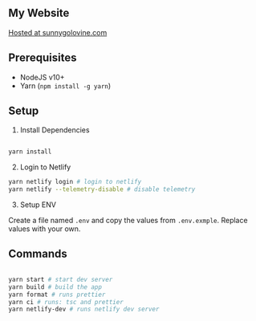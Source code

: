 ## My Website

[Hosted at sunnygolovine.com](https://sunnygolovine.com)

## Prerequisites

- NodeJS v10+
- Yarn (`npm install -g yarn`)

## Setup

1. Install Dependencies

```bash

yarn install

```

2. Login to Netlify

```bash
yarn netlify login # login to netlify
yarn netlify --telemetry-disable # disable telemetry

```

3. Setup ENV

Create a file named `.env` and copy the values from `.env.exmple`. Replace values with your own.

## Commands

```bash

yarn start # start dev server
yarn build # build the app
yarn format # runs prettier
yarn ci # runs: tsc and prettier
yarn netlify-dev # runs netlify dev server

```
